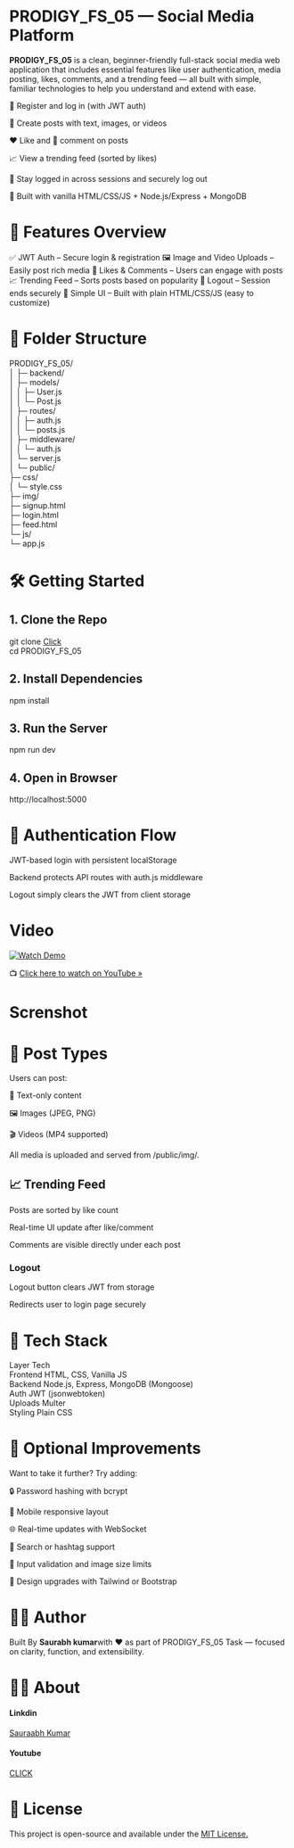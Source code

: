 #  PRODIGY_FS_05 — Social Media Platform
**PRODIGY_FS_05** is a clean, beginner-friendly full-stack social media web application that includes essential features like user authentication, media posting, likes, comments, and a trending feed — all built with simple, familiar technologies to help you understand and extend with ease.

🔐 Register and log in (with JWT auth)

📝 Create posts with text, images, or videos

❤️ Like and 💬 comment on posts

📈 View a trending feed (sorted by likes)

🔄 Stay logged in across sessions and securely log out

🎯 Built with vanilla HTML/CSS/JS + Node.js/Express + MongoDB

# 🧠 Features Overview
✅ JWT Auth – Secure login & registration
🖼️ Image and Video Uploads – Easily post rich media
💬 Likes & Comments – Users can engage with posts
📈 Trending Feed – Sorts posts based on popularity
🚪 Logout – Session ends securely
🧪 Simple UI – Built with plain HTML/CSS/JS (easy to customize)

# 📁 Folder Structure
PRODIGY_FS_05/  
│
├─ backend/  
│  ├─ models/  
│  │  ├─ User.js             
│  │  └─ Post.js         
│  ├─ routes/   
│  │  ├─ auth.js          
│  │  └─ posts.js         
│  ├─ middleware/    
│  │  └─ auth.js          
│  └─ server.js         
│
└─ public/  
   ├─ css/  
   │  └─ style.css          
   ├─ img/                
   ├─ signup.html        
   ├─ login.html          
   ├─ feed.html           
   └─ js/  
      └─ app.js            
# 🛠️ Getting Started  
## 1. Clone the Repo  

git clone [Click](https://github.com/Saurabh9122-tech/PRODIGY_FS_05)  
cd PRODIGY_FS_05
## 2. Install Dependencies   
npm install  
## 3. Run the Server  
npm run dev  
## 4. Open in Browser  
http://localhost:5000  
# 🔐 Authentication Flow
JWT-based login with persistent localStorage  

Backend protects API routes with auth.js middleware  

Logout simply clears the JWT from client storage  
# Video
  [![Watch Demo](https://img.youtube.com/vi/NP435pW361M/0.jpg)](https://youtu.be/NP435pW361M)  

📺 [Click here to watch on YouTube »](https://youtu.be/NP435pW361M)  
# Screnshot
# 📸 Post Types
Users can post:  

📝 Text-only content  

🖼️ Images (JPEG, PNG)  

🎬 Videos (MP4 supported)  

All media is uploaded and served from /public/img/.  

## 📈 Trending Feed
Posts are sorted by like count  

Real-time UI update after like/comment  

Comments are visible directly under each post  

###  Logout
Logout button clears JWT from storage  

Redirects user to login page securely  

# 🧩 Tech Stack
Layer	Tech  
Frontend	HTML, CSS, Vanilla JS  
Backend	Node.js, Express, MongoDB (Mongoose)  
Auth	JWT (jsonwebtoken)  
Uploads	Multer  
Styling	Plain CSS  

# 🔧 Optional Improvements
Want to take it further? Try adding:  

🔒 Password hashing with bcrypt  

📲 Mobile responsive layout  

🌐 Real-time updates with WebSocket  

🔎 Search or hashtag support  

🧼 Input validation and image size limits  

🎨 Design upgrades with Tailwind or Bootstrap  

 # 🧑‍💻 Author 
Built By **Saurabh kumar**with ❤️ as part of PRODIGY_FS_05 Task — focused on clarity, function, and extensibility.
# 👨‍💻 About  
#### Linkdin
[Sauraabh Kumar](www.linkedin.com/in/saurabh-kumar-9999s)
#### Youtube 
[CLICK](https://www.youtube.com/channel/UCo6S7_jvZi_V_06co2yCEEA)

# 📜 License  
This project is open-source and available under the [MIT License.](https://github.com/Saurabh9122-tech/PRODIGY_FS_04/blob/main/LICENSE)  

